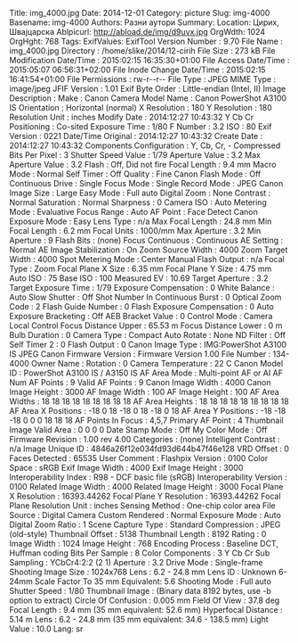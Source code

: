 Title: img_4000.jpg
Date: 2014-12-01
Category: picture
Slug: img-4000
Basename: img-4000
Authors: Разни аутори
Summary:
Location: Цирих, Швајцарска
Ablpicurl: http://abload.de/img/d9uvx.jpg
OrgWdth: 1024
OrgHght: 768
Tags:
ExifValues: ExifTool Version Number : 9.70
            File Name : img_4000.jpg
            Directory : /home/slike/2014/12-cirih
            File Size : 273 kB
            File Modification Date/Time : 2015:02:15 16:35:30+01:00
            File Access Date/Time : 2015:05:07 06:56:31+02:00
            File Inode Change Date/Time : 2015:02:15 16:41:54+01:00
            File Permissions : rw-r--r--
            File Type : JPEG
            MIME Type : image/jpeg
            JFIF Version : 1.01
            Exif Byte Order : Little-endian (Intel, II)
            Image Description :
            Make : Canon
            Camera Model Name : Canon PowerShot A3100 IS
            Orientation : Horizontal (normal)
            X Resolution : 180
            Y Resolution : 180
            Resolution Unit : inches
            Modify Date : 2014:12:27 10:43:32
            Y Cb Cr Positioning : Co-sited
            Exposure Time : 1/80
            F Number : 3.2
            ISO : 80
            Exif Version : 0221
            Date/Time Original : 2014:12:27 10:43:32
            Create Date : 2014:12:27 10:43:32
            Components Configuration : Y, Cb, Cr, -
            Compressed Bits Per Pixel : 3
            Shutter Speed Value : 1/79
            Aperture Value : 3.2
            Max Aperture Value : 3.2
            Flash : Off, Did not fire
            Focal Length : 9.4 mm
            Macro Mode : Normal
            Self Timer : Off
            Quality : Fine
            Canon Flash Mode : Off
            Continuous Drive : Single
            Focus Mode : Single
            Record Mode : JPEG
            Canon Image Size : Large
            Easy Mode : Full auto
            Digital Zoom : None
            Contrast : Normal
            Saturation : Normal
            Sharpness : 0
            Camera ISO : Auto
            Metering Mode : Evaluative
            Focus Range : Auto
            AF Point : Face Detect
            Canon Exposure Mode : Easy
            Lens Type : n/a
            Max Focal Length : 24.8 mm
            Min Focal Length : 6.2 mm
            Focal Units : 1000/mm
            Max Aperture : 3.2
            Min Aperture : 9
            Flash Bits : (none)
            Focus Continuous : Continuous
            AE Setting : Normal AE
            Image Stabilization : On
            Zoom Source Width : 4000
            Zoom Target Width : 4000
            Spot Metering Mode : Center
            Manual Flash Output : n/a
            Focal Type : Zoom
            Focal Plane X Size : 6.35 mm
            Focal Plane Y Size : 4.75 mm
            Auto ISO : 75
            Base ISO : 100
            Measured EV : 10.69
            Target Aperture : 3.2
            Target Exposure Time : 1/79
            Exposure Compensation : 0
            White Balance : Auto
            Slow Shutter : Off
            Shot Number In Continuous Burst : 0
            Optical Zoom Code : 2
            Flash Guide Number : 0
            Flash Exposure Compensation : 0
            Auto Exposure Bracketing : Off
            AEB Bracket Value : 0
            Control Mode : Camera Local Control
            Focus Distance Upper : 65.53 m
            Focus Distance Lower : 0 m
            Bulb Duration : 0
            Camera Type : Compact
            Auto Rotate : None
            ND Filter : Off
            Self Timer 2 : 0
            Flash Output : 0
            Canon Image Type : IMG:PowerShot A3100 IS JPEG
            Canon Firmware Version : Firmware Version 1.00
            File Number : 134-4000
            Owner Name :
            Rotation : 0
            Camera Temperature : 22 C
            Canon Model ID : PowerShot A3100 IS / A3150 IS
            AF Area Mode : Multi-point AF or AI AF
            Num AF Points : 9
            Valid AF Points : 9
            Canon Image Width : 4000
            Canon Image Height : 3000
            AF Image Width : 100
            AF Image Height : 100
            AF Area Widths : 18 18 18 18 18 18 18 18 18
            AF Area Heights : 18 18 18 18 18 18 18 18 18
            AF Area X Positions : -18 0 18 -18 0 18 -18 0 18
            AF Area Y Positions : -18 -18 -18 0 0 0 18 18 18
            AF Points In Focus : 4,5,7
            Primary AF Point : 4
            Thumbnail Image Valid Area : 0 0 0 0
            Date Stamp Mode : Off
            My Color Mode : Off
            Firmware Revision : 1.00 rev 4.00
            Categories : (none)
            Intelligent Contrast : n/a
            Image Unique ID : 4846a26f12e034fd93d644b47f46e128
            VRD Offset : 0
            Faces Detected : 65535
            User Comment :
            Flashpix Version : 0100
            Color Space : sRGB
            Exif Image Width : 4000
            Exif Image Height : 3000
            Interoperability Index : R98 - DCF basic file (sRGB)
            Interoperability Version : 0100
            Related Image Width : 4000
            Related Image Height : 3000
            Focal Plane X Resolution : 16393.44262
            Focal Plane Y Resolution : 16393.44262
            Focal Plane Resolution Unit : inches
            Sensing Method : One-chip color area
            File Source : Digital Camera
            Custom Rendered : Normal
            Exposure Mode : Auto
            Digital Zoom Ratio : 1
            Scene Capture Type : Standard
            Compression : JPEG (old-style)
            Thumbnail Offset : 5138
            Thumbnail Length : 8192
            Rating : 0
            Image Width : 1024
            Image Height : 768
            Encoding Process : Baseline DCT, Huffman coding
            Bits Per Sample : 8
            Color Components : 3
            Y Cb Cr Sub Sampling : YCbCr4:2:2 (2 1)
            Aperture : 3.2
            Drive Mode : Single-frame Shooting
            Image Size : 1024x768
            Lens : 6.2 - 24.8 mm
            Lens ID : Unknown 6-24mm
            Scale Factor To 35 mm Equivalent: 5.6
            Shooting Mode : Full auto
            Shutter Speed : 1/80
            Thumbnail Image : (Binary data 8192 bytes, use -b option to extract)
            Circle Of Confusion : 0.005 mm
            Field Of View : 37.8 deg
            Focal Length : 9.4 mm (35 mm equivalent: 52.6 mm)
            Hyperfocal Distance : 5.14 m
            Lens : 6.2 - 24.8 mm (35 mm equivalent: 34.6 - 138.5 mm)
            Light Value : 10.0
Lang: sr

